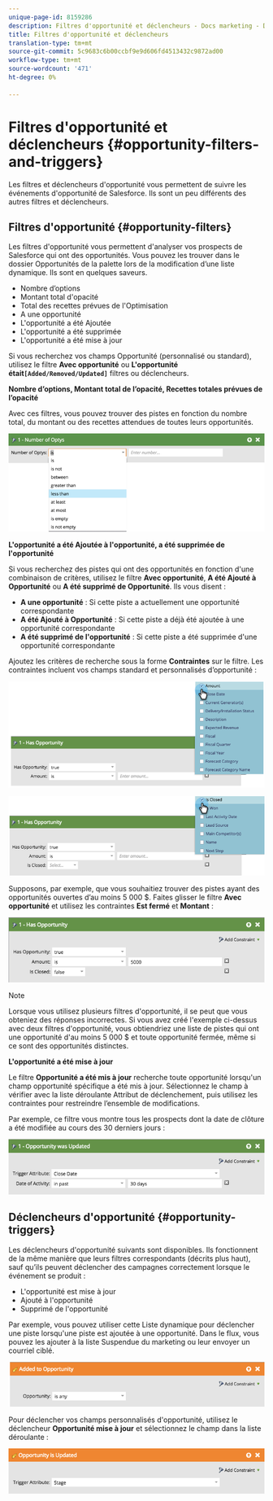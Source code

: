 ```yaml
---
unique-page-id: 8159286
description: Filtres d'opportunité et déclencheurs - Docs marketing - Documentation du produit
title: Filtres d'opportunité et déclencheurs
translation-type: tm+mt
source-git-commit: 5c9683c6b00ccbf9e9d606fd4513432c9872ad00
workflow-type: tm+mt
source-wordcount: '471'
ht-degree: 0%

---
```



# Filtres d&#39;opportunité et déclencheurs {#opportunity-filters-and-triggers}

Les filtres et déclencheurs d&#39;opportunité vous permettent de suivre les événements d&#39;opportunité de Salesforce. Ils sont un peu différents des autres filtres et déclencheurs.

## Filtres d&#39;opportunité {#opportunity-filters}

Les filtres d&#39;opportunité vous permettent d&#39;analyser vos prospects de Salesforce qui ont des opportunités. Vous pouvez les trouver dans le dossier Opportunités de la palette lors de la modification d’une liste dynamique. Ils sont en quelques saveurs.

* Nombre d’options
* Montant total d&#39;opacité
* Total des recettes prévues de l&#39;Optimisation
* A une opportunité
* L&#39;opportunité a été Ajoutée
* L&#39;opportunité a été supprimée
* L&#39;opportunité a été mise à jour

Si vous recherchez vos champs Opportunité (personnalisé ou standard), utilisez le filtre **Avec opportunité** ou **L&#39;opportunité était`[Added/Removed/Updated]`** filtres ou déclencheurs.

**Nombre d’options, Montant total de l’opacité, Recettes totales prévues de l’opacité**

Avec ces filtres, vous pouvez trouver des pistes en fonction du nombre total, du montant ou des recettes attendues de toutes leurs opportunités.

![](assets/image2015-6-11-12-3a29-3a34.png)

**L&#39;opportunité a été Ajoutée à l&#39;opportunité, a été supprimée de l&#39;opportunité**

Si vous recherchez des pistes qui ont des opportunités en fonction d&#39;une combinaison de critères, utilisez le filtre **Avec opportunité**, **A été Ajouté à Opportunité** ou **A été supprimé de Opportunité**. Ils vous disent :

* **A une opportunité** : Si cette piste a actuellement une opportunité correspondante
* **A été Ajouté à Opportunité** : Si cette piste a déjà été ajoutée à une opportunité correspondante
* **A été supprimé de l&#39;opportunité** : Si cette piste a été supprimée d&#39;une opportunité correspondante

Ajoutez les critères de recherche sous la forme **Contraintes** sur le filtre. Les contraintes incluent vos champs standard et personnalisés d’opportunité :

![](assets/image2015-6-11-12-3a31-3a0.png)

![](assets/image2015-6-11-12-3a31-3a46.png)

Supposons, par exemple, que vous souhaitiez trouver des pistes ayant des opportunités ouvertes d’au moins 5 000 $. Faites glisser le filtre **Avec opportunité** et utilisez les contraintes **Est fermé** et **Montant** :

![](assets/image2015-6-11-12-3a32-3a0.png)

>[!NOTE]
>
>Lorsque vous utilisez plusieurs filtres d&#39;opportunité, il se peut que vous obteniez des réponses incorrectes. Si vous avez créé l&#39;exemple ci-dessus avec deux filtres d&#39;opportunité, vous obtiendriez une liste de pistes qui ont une opportunité d&#39;au moins 5 000 $ et toute opportunité fermée, même si ce sont des opportunités distinctes.

**L&#39;opportunité a été mise à jour**

Le filtre **Opportunité a été mis à jour** recherche toute opportunité lorsqu&#39;un champ opportunité spécifique a été mis à jour. Sélectionnez le champ à vérifier avec la liste déroulante Attribut de déclenchement, puis utilisez les contraintes pour restreindre l’ensemble de modifications.

Par exemple, ce filtre vous montre tous les prospects dont la date de clôture a été modifiée au cours des 30 derniers jours :

![](assets/image2015-6-11-12-3a33-3a7.png)

## Déclencheurs d&#39;opportunité {#opportunity-triggers}

Les déclencheurs d&#39;opportunité suivants sont disponibles. Ils fonctionnent de la même manière que leurs filtres correspondants (décrits plus haut), sauf qu’ils peuvent déclencher des campagnes correctement lorsque le événement se produit :

* L&#39;opportunité est mise à jour
* Ajouté à l&#39;opportunité
* Supprimé de l&#39;opportunité

Par exemple, vous pouvez utiliser cette Liste dynamique pour déclencher une piste lorsqu&#39;une piste est ajoutée à une opportunité. Dans le flux, vous pouvez les ajouter à la liste Suspendue du marketing ou leur envoyer un courriel ciblé.

![](assets/image2015-6-11-12-3a33-3a48.png)

Pour déclencher vos champs personnalisés d&#39;opportunité, utilisez le déclencheur **Opportunité mise à jour** et sélectionnez le champ dans la liste déroulante :

![](assets/image2015-6-11-12-3a33-3a34.png)

